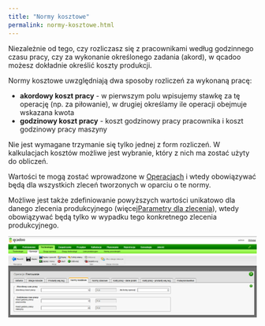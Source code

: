 ```yaml
---
title: "Normy kosztowe"
permalink: normy-kosztowe.html 
---
```

 Niezależnie od tego, czy rozliczasz się z pracownikami według godzinnego czasu pracy, czy za wykonanie określonego zadania (akord), w qcadoo możesz dokładnie określić koszty produkcji.
    

Normy kosztowe uwzględniają dwa sposoby rozliczeń za wykonaną pracę:

- **akordowy koszt pracy** - w pierwszym polu wpisujemy stawkę za tę operację (np. za piłowanie), w drugiej określamy ile operacji obejmuje wskazana kwota
- **godzinowy koszt pracy** - koszt godzinowy pracy pracownika i koszt godzinowy pracy maszyny

Nie jest wymagane trzymanie się tylko jednej z form rozliczeń. W kalkulacjach kosztów możliwe jest wybranie, który z nich ma zostać użyty do obliczeń.

Wartości te mogą zostać wprowadzone w <a href="/operacje">Operacjach</a> i wtedy obowiązywać będą dla wszystkich zleceń tworzonych w oparciu o te normy.

Możliwe jest także zdefiniowanie powyższych wartości unikatowo dla danego zlecenia produkcyjnego (więcej[Parametry dla zlecenia](/parametry-dla-zlecenia)), wtedy obowiązywać będą tylko w wypadku tego konkretnego zlecenia produkcyjnego.

[![](/images/technologie-%20operacje-%20normy%20kosztowe.png)](/images/technologie-%20operacje-%20normy%20kosztowe.png)

